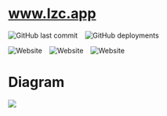 # www.lzc.app
 
![GitHub last commit](https://img.shields.io/github/last-commit/lzcapp/www.lzc.app?style=for-the-badge) &ensp; ![GitHub deployments](https://img.shields.io/github/deployments/lzcapp/www.lzc.app/github-pages?style=for-the-badge)

![Website](https://img.shields.io/website?url=https%3A%2F%2Fwww.lzc.app%2F&style=for-the-badge&label=www.lzc.app) &ensp; ![Website](https://img.shields.io/website?url=https%3A%2F%2Fseeleo.com%2F&style=for-the-badge&label=seeleo.com) &ensp; ![Website](https://img.shields.io/website?url=https%3A%2F%2Fseeleo.cn%2F&style=for-the-badge&label=seeleo.cn)

# Diagram

![](https://github.com/lzcapp/www.lzc.app/assets/12462465/82859009-2620-4e45-a8bf-518fd7cfe427)
